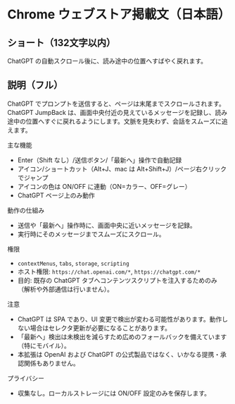 # Chrome ウェブストア掲載文（日本語）

## ショート（132文字以内）
ChatGPT の自動スクロール後に、読み途中の位置へすばやく戻れます。

## 説明（フル）
ChatGPT でプロンプトを送信すると、ページは末尾までスクロールされます。ChatGPT JumpBack は、画面中央付近の見えているメッセージを記録し、読み途中の位置へすぐに戻れるようにします。文脈を見失わず、会話をスムーズに追えます。

主な機能
- Enter（Shift なし）/送信ボタン/「最新へ」操作で自動記録
- アイコン/ショートカット（Alt+J、mac は Alt+Shift+J）/ページ右クリックでジャンプ
- アイコンの色は ON/OFF に連動（ON=カラー、OFF=グレー）
- ChatGPT ページ上のみ動作

動作の仕組み
- 送信や「最新へ」操作時に、画面中央に近いメッセージを記録。
- 実行時にそのメッセージまでスムーズにスクロール。

権限
- `contextMenus`, `tabs`, `storage`, `scripting`
- ホスト権限: `https://chat.openai.com/*`, `https://chatgpt.com/*`
- 目的: 既存の ChatGPT タブへコンテンツスクリプトを注入するためのみ（解析や外部通信は行いません）。

注意
- ChatGPT は SPA であり、UI 変更で検出が変わる可能性があります。動作しない場合はセレクタ更新が必要になることがあります。
- 「最新へ」検出は未検出を減らすため広めのフォールバックを備えています（特にモバイル）。
- 本拡張は OpenAI および ChatGPT の公式製品ではなく、いかなる提携・承認関係もありません。

プライバシー
- 収集なし。ローカルストレージには ON/OFF 設定のみを保存します。
